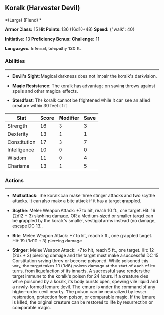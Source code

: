 ## Koralk (Harvester Devil)
*(Large) (Fiend) *

**Armor Class:** 15
**Hit Points:** 136 (16d10+48)
**Speed:** {"walk": 40}

**Initiative:** 13
**Proficiency Bonus:**
**Challenge:** 11

**Languages:** Infernal, telepathy 120 ft.

### Abilities
 --- 
- **Devil's Sight**: Magical darkness does not impair the koralk's darkvision.

- **Magic Resistance**: The koralk has advantage on saving throws against spells and other magical effects.

- **Steadfast**: The koralk cannot be frightened while it can see an allied creature within 30 feet of it



| Stat | Score | Modifier | Save |
| ---- | ---- | ---- | ---- |
| Strength | 16 | 3 | 3 |
| Dexterity | 13 | 1 | 1 |
| Constitution | 17 | 3 | 7 |
| Intelligence | 10 | 0 | 0 |
| Wisdom | 11 | 0 | 4 |
| Charisma | 13 | 1 | 5 |

### Actions
 --- 
- **Multiattack**: The koralk can make three stinger attacks and two scythe attacks. It can also make a bite attack if it has a target grappled.

- **Scythe**: Melee Weapon Attack: +7 to hit, reach 10 ft., one target. Hit: 16 (2d12 + 3) slashing damage, OR a Medium-sized or smaller target can be grappled by the koralk's smaller, vestigial arms instead (no damage, escape DC 13).

- **Bite**: Melee Weapon Attack: +7 to hit, reach 5 ft., one grappled target. Hit: 19 (3d10 + 3) piercing damage.

- **Stinger**: Melee Weapon Attack: +7 to hit, reach 5 ft., one target. Hit: 12 (2d8 + 3) piercing damage and the target must make a successful DC 15 Constitution saving throw or become poisoned. While poisoned this way, the target takes 10 (3d6) poison damage at the start of each of its turns, from liquefaction of its innards. A successful save renders the target immune to the koralk's poison for 24 hours. If a creature dies while poisoned by a koralk, its body bursts open, spewing vile liquid and a newly-formed lemure devil. The lemure is under the command of any higher-order devil nearby. The poison can be neutralized by lesser restoration, protection from poison, or comparable magic. If the lemure is killed, the original creature can be restored to life by resurrection or comparable magic.

